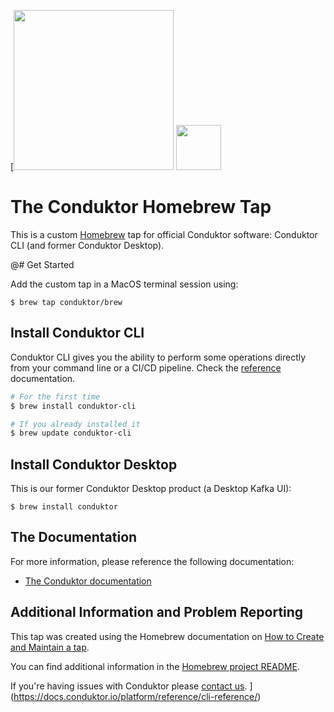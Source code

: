 [<img src="https://www.conduktor.io/uploads/conduktor.svg" width="256"> <img src="https://brew.sh/assets/img/homebrew-256x256.png" height="72">

# The Conduktor Homebrew Tap

This is a custom [Homebrew](https://brew.sh) tap for official Conduktor software: Conduktor CLI (and former Conduktor Desktop).

@# Get Started

Add the custom tap in a MacOS terminal session using:

```
$ brew tap conduktor/brew
```

## Install Conduktor CLI

Conduktor CLI gives you the ability to perform some operations directly from your command line or a CI/CD pipeline.
Check the [reference](https://docs.conduktor.io/platform/reference/cli-reference/) documentation.

```bash
# For the first time
$ brew install conduktor-cli

# If you already installed it
$ brew update conduktor-cli
```


## Install Conduktor Desktop

This is our former Conduktor Desktop product (a Desktop Kafka UI):

```
$ brew install conduktor
```

## The Documentation

For more information, please reference the following documentation:

* [The Conduktor documentation](https://docs.conduktor.io/)

## Additional Information and Problem Reporting

This tap was created using the Homebrew documentation on [How to Create and Maintain a tap](https://github.com/Homebrew/brew/blob/master/docs/How-to-Create-and-Maintain-a-Tap.md).

You can find additional information in the [Homebrew project README](https://github.com/Homebrew/brew#homebrew).

If you're having issues with Conduktor please [contact us](https://www.conduktor.io/contact/).
](https://docs.conduktor.io/platform/reference/cli-reference/)
